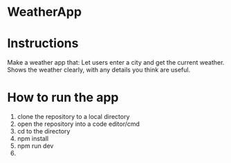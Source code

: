# WeatherApp

# Instructions
Make a weather app that:  Let users enter a city and get the current weather.  Shows the weather clearly, with any details you think are useful. 

# How to run the app
1. clone the repository to a local directory
2. open the repository into a code editor/cmd 
3. cd to the directory
4. npm install
5. npm run dev
6. 